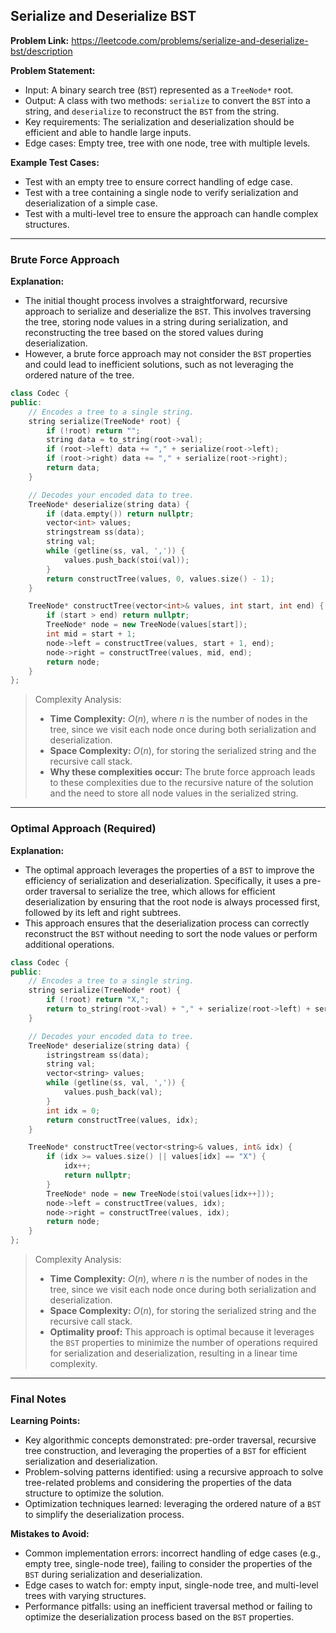 ## Serialize and Deserialize BST
**Problem Link:** https://leetcode.com/problems/serialize-and-deserialize-bst/description

**Problem Statement:**
- Input: A binary search tree (`BST`) represented as a `TreeNode*` root.
- Output: A class with two methods: `serialize` to convert the `BST` into a string, and `deserialize` to reconstruct the `BST` from the string.
- Key requirements: The serialization and deserialization should be efficient and able to handle large inputs.
- Edge cases: Empty tree, tree with one node, tree with multiple levels.

**Example Test Cases:**
- Test with an empty tree to ensure correct handling of edge case.
- Test with a tree containing a single node to verify serialization and deserialization of a simple case.
- Test with a multi-level tree to ensure the approach can handle complex structures.

---

### Brute Force Approach

**Explanation:**
- The initial thought process involves a straightforward, recursive approach to serialize and deserialize the `BST`. This involves traversing the tree, storing node values in a string during serialization, and reconstructing the tree based on the stored values during deserialization.
- However, a brute force approach may not consider the `BST` properties and could lead to inefficient solutions, such as not leveraging the ordered nature of the tree.

```cpp
class Codec {
public:
    // Encodes a tree to a single string.
    string serialize(TreeNode* root) {
        if (!root) return "";
        string data = to_string(root->val);
        if (root->left) data += "," + serialize(root->left);
        if (root->right) data += "," + serialize(root->right);
        return data;
    }

    // Decodes your encoded data to tree.
    TreeNode* deserialize(string data) {
        if (data.empty()) return nullptr;
        vector<int> values;
        stringstream ss(data);
        string val;
        while (getline(ss, val, ',')) {
            values.push_back(stoi(val));
        }
        return constructTree(values, 0, values.size() - 1);
    }

    TreeNode* constructTree(vector<int>& values, int start, int end) {
        if (start > end) return nullptr;
        TreeNode* node = new TreeNode(values[start]);
        int mid = start + 1;
        node->left = constructTree(values, start + 1, end);
        node->right = constructTree(values, mid, end);
        return node;
    }
};
```

> Complexity Analysis:
> - **Time Complexity:** $O(n)$, where $n$ is the number of nodes in the tree, since we visit each node once during both serialization and deserialization.
> - **Space Complexity:** $O(n)$, for storing the serialized string and the recursive call stack.
> - **Why these complexities occur:** The brute force approach leads to these complexities due to the recursive nature of the solution and the need to store all node values in the serialized string.

---

### Optimal Approach (Required)

**Explanation:**
- The optimal approach leverages the properties of a `BST` to improve the efficiency of serialization and deserialization. Specifically, it uses a pre-order traversal to serialize the tree, which allows for efficient deserialization by ensuring that the root node is always processed first, followed by its left and right subtrees.
- This approach ensures that the deserialization process can correctly reconstruct the `BST` without needing to sort the node values or perform additional operations.

```cpp
class Codec {
public:
    // Encodes a tree to a single string.
    string serialize(TreeNode* root) {
        if (!root) return "X,";
        return to_string(root->val) + "," + serialize(root->left) + serialize(root->right);
    }

    // Decodes your encoded data to tree.
    TreeNode* deserialize(string data) {
        istringstream ss(data);
        string val;
        vector<string> values;
        while (getline(ss, val, ',')) {
            values.push_back(val);
        }
        int idx = 0;
        return constructTree(values, idx);
    }

    TreeNode* constructTree(vector<string>& values, int& idx) {
        if (idx >= values.size() || values[idx] == "X") {
            idx++;
            return nullptr;
        }
        TreeNode* node = new TreeNode(stoi(values[idx++]));
        node->left = constructTree(values, idx);
        node->right = constructTree(values, idx);
        return node;
    }
};
```

> Complexity Analysis:
> - **Time Complexity:** $O(n)$, where $n$ is the number of nodes in the tree, since we visit each node once during both serialization and deserialization.
> - **Space Complexity:** $O(n)$, for storing the serialized string and the recursive call stack.
> - **Optimality proof:** This approach is optimal because it leverages the `BST` properties to minimize the number of operations required for serialization and deserialization, resulting in a linear time complexity.

---

### Final Notes

**Learning Points:**
- Key algorithmic concepts demonstrated: pre-order traversal, recursive tree construction, and leveraging the properties of a `BST` for efficient serialization and deserialization.
- Problem-solving patterns identified: using a recursive approach to solve tree-related problems and considering the properties of the data structure to optimize the solution.
- Optimization techniques learned: leveraging the ordered nature of a `BST` to simplify the deserialization process.

**Mistakes to Avoid:**
- Common implementation errors: incorrect handling of edge cases (e.g., empty tree, single-node tree), failing to consider the properties of the `BST` during serialization and deserialization.
- Edge cases to watch for: empty input, single-node tree, and multi-level trees with varying structures.
- Performance pitfalls: using an inefficient traversal method or failing to optimize the deserialization process based on the `BST` properties.